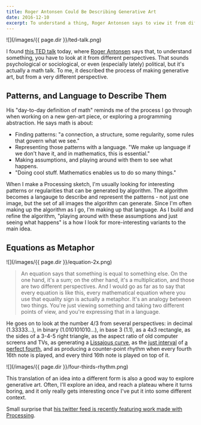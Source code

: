 ```yaml
---
title: Roger Antonsen Could Be Describing Generative Art
date: 2016-12-10
excerpt: To understand a thing, Roger Antonsen says to view it from different perspectives. I hear him describing how to make generative art.
---
```


![](/images/{{ page.dir }}/ted-talk.png)

I found [this TED talk](https://www.ted.com/talks/roger_antonsen_math_is_the_hidden_secret_to_understanding_the_world/) today, where [Roger Antonsen](http://rantonse.no/en) says that, to understand something, you have to look at it from different perspectives. That sounds psychological or sociological, or even (especially lately) political, but it's actually a math talk. To me, it described the process of making generative art, but from a very different perspective.

## Patterns, and Language to Describe Them

His "day-to-day definition of math" reminds me of the process I go through when working on a new gen-art piece, or exploring a programming abstraction. He says math is about:

* Finding patterns: "a connection, a structure, some regularity, some rules that govern what we see."
* Representing those patterns with a language. "We make up language if we don't have it, and in mathematics, this is essential." 
* Making assumptions, and playing around with them to see what happens.
* "Doing cool stuff. Mathematics enables us to do so many things."

When I make a Processing sketch, I'm usually looking for interesting patterns or regularities that can be generated by algorithm. The algorithm becomes a langauge to describe and represent the patterns - not just one image, but the set of all images the algorithm can generate. Since I'm often making up the algorithm as I go, I'm making up that language. As I build and refine the algorithm, "playing around with these assumptions and just seeing what happens" is a how I look for more-interesting variants to the main idea.

## Equations as Metaphor

![](/images/{{ page.dir }}/equation-2x.png)

> An equation says that something is equal to something else. On the one hand,
> it's a sum; on the other hand, it's a multiplication, and those are two
> different perspectives.  And I would go as far as to say that every equation
> is like this, every mathematical equation where you use that equality sign is
> actually a metaphor. It's an analogy between two things. You're just viewing
> something and taking two different points of view, and you're expressing that
> in a language.

He goes on to look at the number 4/3 from several perspectives: in decimal (1.33333...), in binary (1.010101010...), in base 3 (1.1), as a 4x3 rectangle, as the sides of a 3-4-5 right triangle, as the aspect ratio of old computer screens and TVs, as generating a [Lissajous curve](https://en.wikipedia.org/wiki/Lissajous_curve), as the [just interval](https://en.wikipedia.org/wiki/Just_intonation) of [a perfect fourth](https://en.wikipedia.org/wiki/Perfect_fourth), and as producing a counter-point rhythm when every fourth 16th note is played, and every third 16th note is played on top of it.

![](/images/{{ page.dir }}/four-thirds-rhythm.png)

This translation of an idea into a different form is also a good way to explore generative art. Often, I'll explore an idea, and reach a plateau where it turns boring, and it only really gets interesting once I've put it into some different context.

Small surprise that [his twitter feed is recently featuring work made with Processing](https://twitter.com/rantonse/status/805213796654575616).
